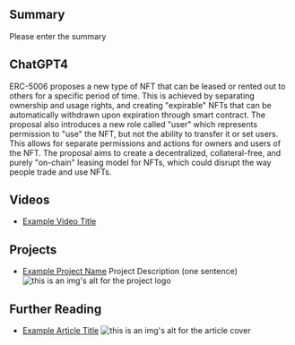 ## Summary

Please enter the summary

## ChatGPT4

ERC-5006 proposes a new type of NFT that can be leased or rented out to others for a specific period of time. This is achieved by separating ownership and usage rights, and creating "expirable" NFTs that can be automatically withdrawn upon expiration through smart contract. The proposal also introduces a new role called "user" which represents permission to "use" the NFT, but not the ability to transfer it or set users. This allows for separate permissions and actions for owners and users of the NFT. The proposal aims to create a decentralized, collateral-free, and purely "on-chain" leasing model for NFTs, which could disrupt the way people trade and use NFTs.

## Videos

- [Example Video Title](https://www.youtube.com/watch?v=TDGq4aeevgY)

## Projects

- [Example Project Name](https://xxxx.xxx/xxxxx) Project Description (one sentence) ![this is an img's alt for the project logo](https://xxxx.xxx/project-logo.xxx)

## Further Reading

- [Example Article Title](https://xxxx.xxx/xxxxx) ![this is an img's alt for the article cover](https://xxxx.xxx/article-cover.xxx)
